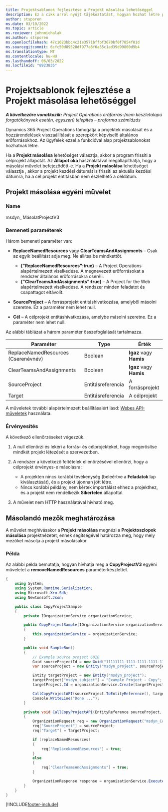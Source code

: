 ```yaml
---
title: Projektsablonok fejlesztése a Projekt másolása lehetőséggel
description: Ez a cikk arról nyújt tájékoztatást, hogyan hozhat létre projektsablonokat a Projekt másolása egyéni művelettel.
author: stsporen
ms.date: 03/10/2022
ms.topic: article
ms.reviewer: johnmichalak
ms.author: stsporen
ms.openlocfilehash: 47c1023bbc4c21e3571bffbf3670bf0f7854f81d
ms.sourcegitcommit: 6cfc50d89528df977a8f6a55c1ad39d99800d9b4
ms.translationtype: MT
ms.contentlocale: hu-HU
ms.lasthandoff: 06/03/2022
ms.locfileid: "8923835"
---
```

# <a name="develop-project-templates-with-copy-project"></a>Projektsablonok fejlesztése a Projekt másolása lehetőséggel

_**A következőre vonatkozik:** Project Operations erőforrás-/nem készletalapú forgatókönyvek esetén, egyszerű telepítés – proforma számlázás_

Dynamics 365 Project Operations támogatja a projektek másolását és a hozzárendelések visszaállítását a szerepkört képviselő általános erőforrásokhoz. Az ügyfelek ezzel a funkcióval alap projektsablonokat hozhatnak létre.

Ha a **Projekt másolása** lehetőséget választja, akkor a program frissíti a célprojekt állapotát. Az **Állapot oka** használatával megállapíthatja, hogy a másolási művelet befejeződött-e. Ha a **Projekt másolása** lehetőséget választja , akkor a projekt kezdési dátumát is frissíti az aktuális kezdési dátumra, ha a cél projekt entitásban nem észlelhető a céldátum.

## <a name="copy-project-custom-action"></a>Projekt másolása egyéni művelet

### <a name="name"></a>Name 

msdyn\_ MásolatProjectV3

### <a name="input-parameters"></a>Bemeneti paraméterek

Három bemeneti paraméter van:

- **ReplaceNamedResources** vagy **ClearTeamsAndAssignments** – Csak az egyik beállítást adja meg. Ne állítsa be mindkettőt.

    - **\{"ReplaceNamedResources":true\}** – A Project Operations alapértelmezett viselkedése. A megnevezett erőforrásokat a rendszer általános erőforrásokra cseréli.
    - **\{"ClearTeamsAndAssignments":true\}** – A Project for the Web alapértelmezett viselkedése. A rendszer minden feladatot és csapattagot eltávolít.

- **SourceProject** – A forrásprojekt entitáshivatkozása, amelyből másolni szeretne. Ez a paraméter nem lehet null.
- **Cél** – A célprojekt entitáshivatkozása, amelybe másolni szeretne. Ez a paraméter nem lehet null.

Az alábbi táblázat a három paraméter összefoglalását tartalmazza.

| Paraméter                | Type             | Érték                 |
|--------------------------|------------------|-----------------------|
| ReplaceNamedResources (Cserenévnév)    | Boolean          | **Igaz** vagy **Hamis** |
| ClearTeamsAndAssignments | Boolean          | **Igaz** vagy **Hamis** |
| SourceProject            | Entitásreferencia | A forrásprojekt    |
| Target                   | Entitásreferencia | A célprojekt    |

A műveletek további alapértelmezett beállításaiért lásd: [Webes API-műveletek](/powerapps/developer/common-data-service/webapi/use-web-api-actions) használata.

### <a name="validations"></a>Érvényesítés

A következő ellenőrzéseket végezzük.

1. A null ellenőrzi és lekéri a forrás- és célprojekteket, hogy megerősítse mindkét projekt létezését a szervezetben.
2. A rendszer a következő feltételek ellenőrzésével ellenőrzi, hogy a célprojekt érvényes-e másolásra:

    - A projekten nincs korábbi tevékenység (beleértve a **Feladatok** lap kiválasztását), és a projekt újonnan jött létre.
    - Nincs korábbi példány, nem kértek importálást ehhez a projekthez, és a projekt nem rendelkezik **Sikertelen** állapottal.

3. A művelet nem HTTP használatával hívható meg.

## <a name="specify-fields-to-copy"></a>Másolandó mezők meghatározása

A művelet meghívásakor a **Projekt másolása** megnézi a **Projektoszlopok másolása** projektnézetet, ennek segítségével határozza meg, hogy mely mezőket másolja a projekt másolásakor.

### <a name="example"></a>Példa

Az alábbi példa bemutatja, hogyan hívhatja meg a **CopyProjectV3** egyéni műveletet a **removeNamedResources** paraméterkészlettel.

```C#
{
    using System;
    using System.Runtime.Serialization;
    using Microsoft.Xrm.Sdk;
    using Newtonsoft.Json;

    public class CopyProjectSample
    {
        private IOrganizationService organizationService;

        public CopyProjectSample(IOrganizationService organizationService)
        {
            this.organizationService = organizationService;
        }

        public void SampleRun()
        {
            // Example source project GUID
            Guid sourceProjectId = new Guid("11111111-1111-1111-1111-111111111111");
            var sourceProject = new Entity("msdyn_project", sourceProjectId);

            Entity targetProject = new Entity("msdyn_project");
            targetProject["msdyn_subject"] = "Example Project - Copy";
            targetProject.Id = organizationService.Create(targetProject);

            CallCopyProjectAPI(sourceProject.ToEntityReference(), targetProject.ToEntityReference(), copyOption, true, false);
            Console.WriteLine("Done ...");
        }

        private void CallCopyProjectAPI(EntityReference sourceProject, EntityReference TargetProject, bool replaceNamedResources = true, bool clearTeamsAndAssignments = false)
        {
            OrganizationRequest req = new OrganizationRequest("msdyn_CopyProjectV3");
            req["SourceProject"] = sourceProject;
            req["Target"] = TargetProject;

            if (replaceNamedResources)
            {
                req["ReplaceNamedResources"] = true;
            }
            else
            {
                req["ClearTeamsAndAssignments"] = true;
            }

            OrganizationResponse response = organizationService.Execute(req);
        }
    }
}
```

[!INCLUDE[footer-include](../includes/footer-banner.md)]
